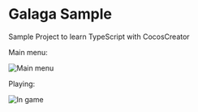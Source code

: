 # Galaga Sample

Sample Project to learn TypeScript with CocosCreator

Main menu:

![Main menu](https://github.com/ncdev2015/GalagaSample_CocosCreator/blob/master/assets/main_menu.png)

Playing:

![In game](https://github.com/ncdev2015/GalagaSample_CocosCreator/blob/master/assets/sample.png)

